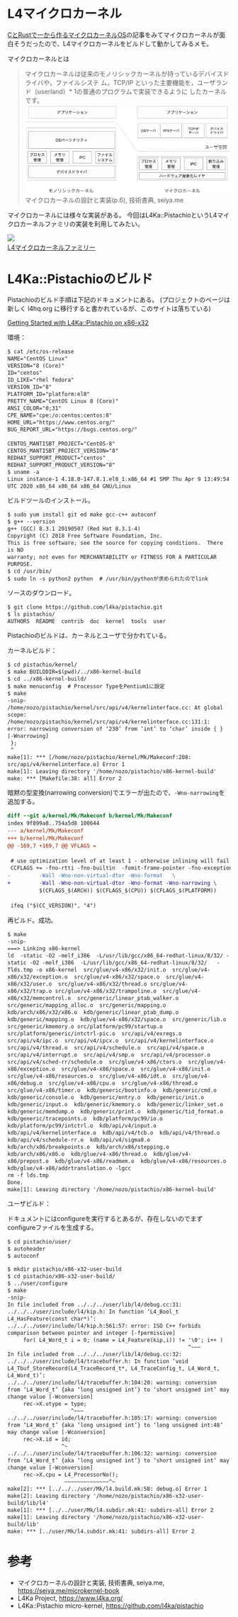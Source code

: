 # L4マイクロカーネル

[CとRustで一から作るマイクロカーネルOS](https://seiya.me/writing-a-microkernel-from-scratch)の記事をみてマイクロカーネルが面白そうだったので、L4マイクロカーネルをビルドして動かしてみるメモ。

マイクロカーネルとは
> マイクロカーネルは従来のモノリシックカーネルが持っているデバイスドライバや，ファイルシステ
ム，TCP/IP といった主要機能を，ユーザランド（userland）*
1の普通のプログラムで実装できるように
したカーネルです。
![](./mono_micro.PNG)\
マイクロカーネルの設計と実装(p.6), 技術書典, seiya.me

マイクロカーネルには様々な実装がある。
今回はL4Ka::PistachioというL4マイクロカーネルファミリの実装を利用してみたい。

![](https://upload.wikimedia.org/wikipedia/commons/thumb/f/f3/L4_family_tree.png/600px-L4_family_tree.png)\
[L4マイクロカーネルファミリー](https://ja.wikipedia.org/wiki/L4%E3%83%9E%E3%82%A4%E3%82%AF%E3%83%AD%E3%82%AB%E3%83%BC%E3%83%8D%E3%83%AB%E3%83%95%E3%82%A1%E3%83%9F%E3%83%AA%E3%83%BC)

# L4Ka::Pistachioのビルド

Pistachioのビルド手順は下記のドキュメントにある。
(プロジェクトのページは新しく l4hq.org に移行すると書かれているが、このサイトは落ちている)

[Getting Started with L4Ka::Pistachio on x86-x32](https://www.l4ka.org/120.php)

環境：

```
$ cat /etc/os-release 
NAME="CentOS Linux"
VERSION="8 (Core)"
ID="centos"
ID_LIKE="rhel fedora"
VERSION_ID="8"
PLATFORM_ID="platform:el8"
PRETTY_NAME="CentOS Linux 8 (Core)"
ANSI_COLOR="0;31"
CPE_NAME="cpe:/o:centos:centos:8"
HOME_URL="https://www.centos.org/"
BUG_REPORT_URL="https://bugs.centos.org/"

CENTOS_MANTISBT_PROJECT="CentOS-8"
CENTOS_MANTISBT_PROJECT_VERSION="8"
REDHAT_SUPPORT_PRODUCT="centos"
REDHAT_SUPPORT_PRODUCT_VERSION="8"
$ uname -a
Linux instance-1 4.18.0-147.8.1.el8_1.x86_64 #1 SMP Thu Apr 9 13:49:54 UTC 2020 x86_64 x86_64 x86_64 GNU/Linux
```

ビルドツールのインストール。

```
$ sudo yum install git ed make gcc-c++ autoconf
$ g++ --version
g++ (GCC) 8.3.1 20190507 (Red Hat 8.3.1-4)
Copyright (C) 2018 Free Software Foundation, Inc.
This is free software; see the source for copying conditions.  There is NO
warranty; not even for MERCHANTABILITY or FITNESS FOR A PARTICULAR PURPOSE.
$ cd /usr/bin/
$ sudo ln -s python2 python  # /usr/bin/pythonが求められたのでlink
```

ソースのダウンロード。

```
$ git clone https://github.com/l4ka/pistachio.git
$ ls pistachio/
AUTHORS  README  contrib  doc  kernel  tools  user
```

Pistachioのビルドは、カーネルとユーザで分かれている。

カーネルビルド：

```
$ cd pistachio/kernel/
$ make BUILDDIR=$(pwd)/../x86-kernel-build
$ cd ../x86-kernel-build/
$ make menuconfig  # Processor TypeをPentium1に設定
$ make
-snip-
/home/nozo/pistachio/kernel/src/api/v4/kernelinterface.cc: At global scope:
/home/nozo/pistachio/kernel/src/api/v4/kernelinterface.cc:131:1: error: narrowing conversion of ‘230’ from ‘int’ to ‘char’ inside { } [-Wnarrowing]
 };
 ^
make[1]: *** [/home/nozo/pistachio/kernel/Mk/Makeconf:208: src/api/v4/kernelinterface.o] Error 1
make[1]: Leaving directory '/home/nozo/pistachio/x86-kernel-build'
make: *** [Makefile:38: all] Error 2
```

暗黙の型変換(narrowing conversion)でエラーが出たので、`-Wno-narrowing`を追加する。

```diff
diff --git a/kernel/Mk/Makeconf b/kernel/Mk/Makeconf
index 9f899a8..754a5d8 100644
--- a/kernel/Mk/Makeconf
+++ b/kernel/Mk/Makeconf
@@ -169,7 +169,7 @@ VFLAGS =
 
 # use optimization level of at least 1 - otherwise inlining will fail
 CCFLAGS += -fno-rtti -fno-builtin  -fomit-frame-pointer -fno-exceptions \
-         -Wall -Wno-non-virtual-dtor -Wno-format   \
+         -Wall -Wno-non-virtual-dtor -Wno-format -Wno-narrowing \
          $(CFLAGS_$(ARCH)) $(CFLAGS_$(CPU)) $(CFLAGS_$(PLATFORM)) 
 
 ifeq ("$(CC_VERSION)", "4")
```

再ビルド。成功。

```
$ make
-snip-
===> Linking x86-kernel
ld  -static -O2 -melf_i386  -L/usr/lib/gcc/x86_64-redhat-linux/8/32/ -static -O2 -melf_i386  -L/usr/lib/gcc/x86_64-redhat-linux/8/32/   -Tlds.tmp -o x86-kernel  src/glue/v4-x86/x32/init.o  src/glue/v4-x86/x32/exception.o  src/glue/v4-x86/x32/space.o  src/glue/v4-x86/x32/user.o  src/glue/v4-x86/x32/thread.o src/glue/v4-x86/x32/trap.o src/glue/v4-x86/x32/trampoline.o  src/glue/v4-x86/x32/memcontrol.o  src/generic/linear_ptab_walker.o  src/generic/mapping_alloc.o  src/generic/mapping.o  kdb/arch/x86/x32/x86.o  kdb/generic/linear_ptab_dump.o  kdb/generic/mapping.o  kdb/glue/v4-x86/x32/space.o  src/generic/lib.o  src/generic/kmemory.o src/platform/pc99/startup.o  src/platform/generic/intctrl-pic.o  src/api/v4/exregs.o  src/api/v4/ipc.o  src/api/v4/ipcx.o  src/api/v4/kernelinterface.o  src/api/v4/thread.o  src/api/v4/schedule.o  src/api/v4/space.o  src/api/v4/interrupt.o  src/api/v4/smp.o  src/api/v4/processor.o  src/api/v4/sched-rr/schedule.o  src/glue/v4-x86/ctors.o  src/glue/v4-x86/exception.o  src/glue/v4-x86/space.o  src/glue/v4-x86/init.o  src/glue/v4-x86/resources.o  src/glue/v4-x86/idt.o  src/glue/v4-x86/debug.o  src/glue/v4-x86/cpu.o  src/glue/v4-x86/thread.o  src/glue/v4-x86/timer.o  kdb/generic/bootinfo.o  kdb/generic/cmd.o  kdb/generic/console.o  kdb/generic/entry.o  kdb/generic/init.o  kdb/generic/input.o  kdb/generic/kmemory.o  kdb/generic/linker_set.o  kdb/generic/memdump.o  kdb/generic/print.o  kdb/generic/tid_format.o  kdb/generic/tracepoints.o  kdb/platform/pc99/io.o  kdb/platform/pc99/intctrl.o  kdb/api/v4/input.o  kdb/api/v4/kernelinterface.o  kdb/api/v4/tcb.o  kdb/api/v4/thread.o  kdb/api/v4/schedule-rr.o  kdb/api/v4/sigma0.o  kdb/arch/x86/breakpoints.o  kdb/arch/x86/stepping.o  kdb/arch/x86/x86.o  kdb/glue/v4-x86/thread.o  kdb/glue/v4-x86/prepost.o  kdb/glue/v4-x86/readmem.o  kdb/glue/v4-x86/resources.o  kdb/glue/v4-x86/addrtranslation.o -lgcc
rm -f lds.tmp
Done.
make[1]: Leaving directory '/home/nozo/pistachio/x86-kernel-build'
```

ユーザビルド：

ドキュメントにはconfigureを実行するとあるが、存在しないのでまずconfigureファイルを生成する。

```
$ cd pistachio/user/
$ autoheader
$ autoconf
```

```
$ mkdir pistachio/x86-x32-user-build
$ cd pistachio/x86-x32-user-build/
$ ../user/configure
$ make
-snip-
In file included from ../../../user/lib/l4/debug.cc:31:
../../../user/include/l4/kip.h: In function ‘L4_Bool_t L4_HasFeature(const char*)’:
../../../user/include/l4/kip.h:561:57: error: ISO C++ forbids comparison between pointer and integer [-fpermissive]
     for( L4_Word_t i = 0; (name = L4_Feature(kip,i)) != '\0'; i++ )
                                                         ^~~~
In file included from ../../../user/lib/l4/debug.cc:32:
../../../user/include/l4/tracebuffer.h: In function ‘void L4_Tbuf_StoreRecord(L4_TraceRecord_t*, L4_TraceConfig_t, L4_Word_t, L4_Word_t)’:
../../../user/include/l4/tracebuffer.h:104:20: warning: conversion from ‘L4_Word_t’ {aka ‘long unsigned int’} to ‘short unsigned int’ may change value [-Wconversion]
     rec->X.utype = type;
                    ^~~~
../../../user/include/l4/tracebuffer.h:105:17: warning: conversion from ‘L4_Word_t’ {aka ‘long unsigned int’} to ‘long unsigned int:48’ may change value [-Wconversion]
     rec->X.id = id;
                 ^~
../../../user/include/l4/tracebuffer.h:106:32: warning: conversion from ‘L4_Word_t’ {aka ‘long unsigned int’} to ‘short unsigned int’ may change value [-Wconversion]
     rec->X.cpu = L4_ProcessorNo();
                  ~~~~~~~~~~~~~~^~
make[2]: *** [../../../user/Mk/l4.build.mk:58: debug.o] Error 1
make[2]: Leaving directory '/home/nozo/pistachio/x86-x32-user-build/lib/l4'
make[1]: *** [../../user/Mk/l4.subdir.mk:41: subdirs-all] Error 2
make[1]: Leaving directory '/home/nozo/pistachio/x86-x32-user-build/lib'
make: *** [../user/Mk/l4.subdir.mk:41: subdirs-all] Error 2
```

# 参考
- マイクロカーネルの設計と実装, 技術書典, seiya.me, https://seiya.me/microkernel-book
- L4Ka Project, https://www.l4ka.org/
- L4Ka::Pistachio micro-kernel, https://github.com/l4ka/pistachio

